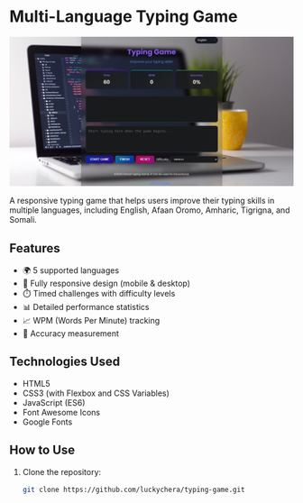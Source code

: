 # Multi-Language Typing Game

![Typing Game Screenshot](./Screenshot.jpg)

A responsive typing game that helps users improve their typing skills in multiple languages, including English, Afaan Oromo, Amharic, Tigrigna, and Somali.

## Features

- 🌍 5 supported languages
- 📱 Fully responsive design (mobile & desktop)
- ⏱️ Timed challenges with difficulty levels
- 📊 Detailed performance statistics
- 📈 WPM (Words Per Minute) tracking
- 🎯 Accuracy measurement

## Technologies Used

- HTML5
- CSS3 (with Flexbox and CSS Variables)
- JavaScript (ES6)
- Font Awesome Icons
- Google Fonts

## How to Use

1. Clone the repository:
   ```bash
   git clone https://github.com/luckychera/typing-game.git
